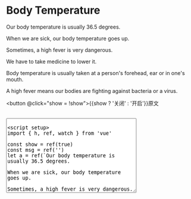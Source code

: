 # Body Temperature

<div v-if="show">
Our body temperature is usually 36.5 degrees.

When we are sick, our body temperature goes up.

Sometimes, a high fever is very dangerous.

We have to take medicine to lower it.

Body temperature is usually taken at a person's forehead, ear or in one's mouth.

A high fever means our bodies are fighting against bacteria or a virus.
</div>

<button @click="show = !show">{{show ? '关闭' : '开启'}}原文</button>

<template v-for="(i, index) in a" >
  <span v-if="msg.split('')[index]"
    :style="{color: msg.split('')[index] === i ? 'green' : 'red'}">
    {{i}}
  </span>
</template>
<br />
<textarea v-model="msg" style="width: 350px; height: 200px" />

<script setup>
import { h, ref, watch } from 'vue'

const show = ref(true)
const msg = ref('')
let a = ref(`Our body temperature is usually 36.5 degrees.

When we are sick, our body temperature goes up.

Sometimes, a high fever is very dangerous.

We have to take medicine to lower it.

Body temperature is usually taken at a person's forehead, ear or in one's mouth.

A high fever means our bodies are fighting against bacteria or a virus.`.split(''))

</script>

<style>

</style>
